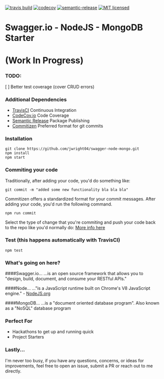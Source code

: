 [![travis build](https://img.shields.io/travis/jwright04/swagger-node-mongo.svg?style=flat-square)](https://travis-ci.org/jwright04/swagger-node-mongo/builds)
[![codecov](https://codecov.io/gh/jwright04/swagger-node-mongo/branch/master/graph/badge.svg)](https://codecov.io/gh/jwright04/swagger-node-mongo)
[![semantic-release](https://img.shields.io/badge/%20%20%F0%9F%93%A6%F0%9F%9A%80-semantic--release-e10079.svg?style=flat-square)](https://github.com/semantic-release/semantic-release)
[![MIT licensed](https://img.shields.io/badge/license-MIT-blue.svg)](https://en.wikipedia.org/wiki/MIT_License)

# Swagger.io - NodeJS - MongoDB Starter 
# (Work In Progress)

### TODO:

[ ] Better test coverage (cover CRUD errors)


### Additional Dependencies
* [TravisCI](http://travis-ci.org) Continuous Integration
* [CodeCov.io](http://codecov.io) Code Coverage
* [Semantic Release](https://github.com/semantic-release/semantic-release) Package Publishing
* [Commitizen](https://github.com/commitizen/cz-cli) Preferred format for git commits

### Installation
```
git clone https://github.com/jwright04/swagger-node-mongo.git
npm install
npm start
```

### Commiting your code
Traditionally, after adding your code, you'd do something like:
```
git commit -m "added some new functionality bla bla bla"
```

Commitizen offers a standardized format for your commit messages.  After adding your code, you'd run the following command.
```
npm run commit
```
Select the type of change that you're commiting and push your code back to the repo like you'd normally do:
[More info here](https://www.npmjs.com/package/commitizen)

### Test (this happens automatically with TravisCI)
```
npm test

```

### What's going on here?
####Swagger.io... 
...is an open source framework that allows you to "design, build, document, and consume your RESTful APIs."

####Node...
..."is a JavaScript runtime built on Chrome's V8 JavaScript engine." - [NodeJS.org](https://nodejs.org/en/) 

####MongoDB...
...is a "document oriented database program".  Also known as a "NoSQL" database program

### Perfect For
* Hackathons to get up and running quick
* Project Starters

### Lastly...
I'm never too busy, if you have any questions, concerns, or ideas for improvements, feel free to open an issue, submit a PR or reach out to me directly.  